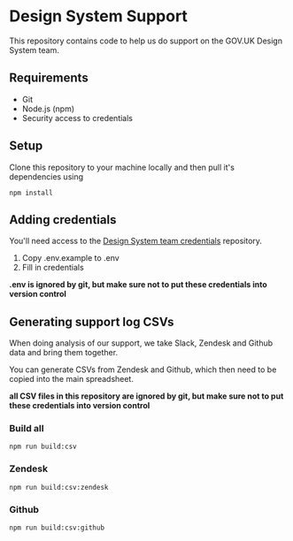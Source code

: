# Design System Support

This repository contains code to help us do support on the GOV.UK Design System team.

## Requirements

- Git
- Node.js (npm)
- Security access to credentials

## Setup

Clone this repository to your machine locally and then pull it's dependencies using

```
npm install
```

## Adding credentials

You'll need access to the [Design System team credentials](https://github.com/alphagov/design-system-team-credentials) repository.

1. Copy .env.example to .env
2. Fill in credentials

**.env is ignored by git, but make sure not to put these credentials into version control**

## Generating support log CSVs

When doing analysis of our support, we take Slack, Zendesk and Github data and bring them together.

You can generate CSVs from Zendesk and Github, which then need to be copied into the main spreadsheet.

**all CSV files in this repository are ignored by git, but make sure not to put these credentials into version control**

### Build all

```
npm run build:csv
```

### Zendesk

```
npm run build:csv:zendesk
```

### Github

```
npm run build:csv:github
```